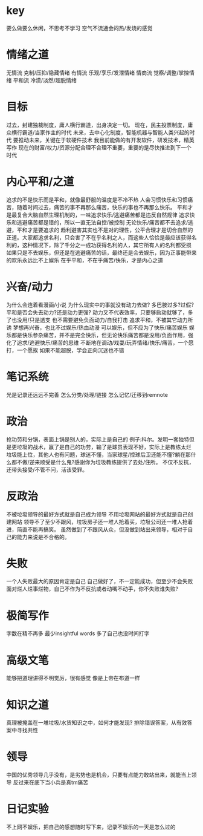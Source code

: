 # key
要么做要么休闲，不思考不学习
空气不流通会闷热/发烧的感觉
# 情绪之道
无情流 克制/压抑/隐藏情绪
有情流 乐观/享乐/发泄情绪
情商流 觉察/调整/掌控情绪
平和流 冷漠/淡然/超脱情绪
# 目标
过去，封建独裁制度，庸人横行霸道，出身决定一切。
现在，民主投票制度，庸众横行霸道/当家作主的时代
未来，去中心化制度，智能机器与智能人类兴起的时代
要推动未来，关键在于软硬件技术
我目前能做的有开发软件，研发技术，精英写作
现在的财富/权力/资源分配合理不合理不重要，重要的是尽快推进到下一个时代
# 内心平和/之道
追求的不是快乐而是平和，就像最舒服的温度是不冷不热
人会习惯快乐和习惯痛苦，随着时间过去，痛苦的事不再那么痛苦，快乐的事也不再那么快乐。
平和才是最复合大脑自然生理机制的，一味追求快乐/逃避痛苦都是违反自然规律
追求快乐和逃避痛苦都是错的，所以一直无法自控/被控制
无论快乐/痛苦都不去追求/逃避，平和才是要追求的
趋利避害其实也不是对的理性，公平合理才是切合自然的正道。大家都追求名利，只会害了不在乎名利之人，而这些人恰恰是最应该获得名利的，这种情况下，除了千分之一成功获得名利的人，其它所有人的名利都受损
如果只是不去娱乐，但还是在逃避痛苦的话，最终还是会去娱乐，因为正事能带来的欢乐永远比不上娱乐
在乎平和，不在乎痛苦/快乐，才是内心之道
# 兴奋/动力
为什么会连着看漫画/小说
为什么现实中的事就没有动力去做?
多巴胺过多?过假?
平和是否会失去动力?还是动力更强?
	动力又不代表效率，只要够启动就够了，多了也没用/只是透支
也不需要避免负面动力/自我打击
追求平和，不被其它动力所诱
梦想再兴奋，也比不过娱乐/热血动漫
可以娱乐，但不应为了快乐/痛苦娱乐
娱乐都是快乐参杂痛苦，并不是完全快乐，但无论快乐痛苦都是没用/负面作用，强化了追求/逃避快乐/痛苦的思维
不断地在调动/戏耍/玩弄情绪/快乐/痛苦，一个愿打，一个愿挨
如果不能超脱，学会正向沉迷也不错
# 笔记系统
光是记录还远远不完善
怎么分类/处理/链接
怎么记忆/迁移到remnote
# 政治
抢功劳和分锅，表面上锅是别人的，实际上是自己的
例子:科尔。发明一套独特但是更垃圾的战术，赢了是自己的功劳，输了是球员表现不好，实际上是教练太烂
垃圾能上位，其他人也有问题，球迷不懂，当家球星/控球后卫还能不懂?躺在那什么都不做/逆来顺受是什么鬼?感谢你为垃圾教练提供了去处/住所。
不仅不反抗，还带头接受/不管不问，活该受罪。
# 反政治
不被垃圾领导的最好方式就是自己成为领导
不用垃圾网站的最好方式就是自己创建网站
领导不了至少不跟风，垃圾房子还一堆人抢着买，垃圾公司还一堆人抢着进，简直不能再搞笑。
虽然做到了不跟风从众，但没做到站出来领导，相对于自己的能力来说是不合格的。
# 失败
一个人失败最大的原因肯定是自己
自己做好了，不一定能成功，但至少不会失败
面对烂人烂事烂物，自己不作为不反抗或者动嘴不动手，你不失败谁失败?
# 极简写作
字数在精不再多
最少insightful words
多了自己也没时间打字
# 高级文笔
能够把道理讲得不明觉厉，很有感觉
像是上帝在布道一样
# 知识之道
真理被掩盖在一堆垃圾/水货知识之中，如何才能发现?
排除错误答案，从有效答案中寻找共性
# 领导
中国的优秀领导几乎没有，是劣势也是机会，只要有点能力敢站出来，就能当上领导
反过来在底下当小兵是真tm痛苦
# 日记实验
不上网不娱乐，把自己的感想随时写下来，记录不娱乐的一天是怎么过的
